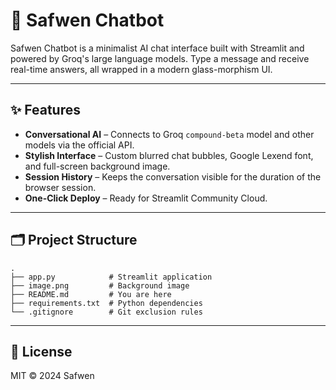 # 🤖 Safwen Chatbot

Safwen Chatbot is a minimalist AI chat interface built with Streamlit and powered by Groq's large language models. Type a message and receive real-time answers, all wrapped in a modern glass-morphism UI.

---

## ✨ Features

- **Conversational AI** – Connects to Groq `compound-beta` model and other models via the official API.
- **Stylish Interface** – Custom blurred chat bubbles, Google Lexend font, and full-screen background image.
- **Session History** – Keeps the conversation visible for the duration of the browser session.
- **One-Click Deploy** – Ready for Streamlit Community Cloud.

---

## 🗂️ Project Structure

```
.
├── app.py            # Streamlit application
├── image.png         # Background image
├── README.md         # You are here
├── requirements.txt  # Python dependencies
└── .gitignore        # Git exclusion rules
```
---

## 📄 License

MIT © 2024 Safwen 
